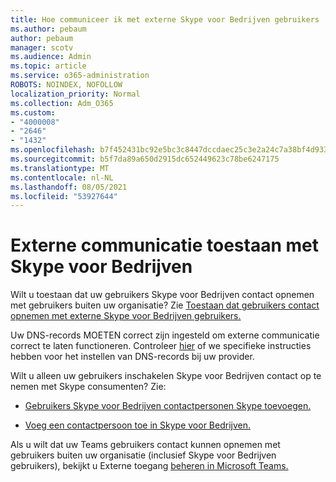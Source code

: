 ```yaml
---
title: Hoe communiceer ik met externe Skype voor Bedrijven gebruikers
ms.author: pebaum
author: pebaum
manager: scotv
ms.audience: Admin
ms.topic: article
ms.service: o365-administration
ROBOTS: NOINDEX, NOFOLLOW
localization_priority: Normal
ms.collection: Adm_O365
ms.custom:
- "4000008"
- "2646"
- "1432"
ms.openlocfilehash: b7f452431bc92e5bc3c8447dccdaec25c3e2a24c7a38bf4d933d3f125e4d2d35
ms.sourcegitcommit: b5f7da89a650d2915dc652449623c78be6247175
ms.translationtype: MT
ms.contentlocale: nl-NL
ms.lasthandoff: 08/05/2021
ms.locfileid: "53927644"
---
```

# <a name="allow-external-communications-with-skype-for-business"></a>Externe communicatie toestaan met Skype voor Bedrijven 

Wilt u toestaan dat uw gebruikers Skype voor Bedrijven contact opnemen met gebruikers buiten uw organisatie? Zie [Toestaan dat gebruikers contact opnemen met externe Skype voor Bedrijven gebruikers.](https://docs.microsoft.com/skypeforbusiness/set-up-skype-for-business-online/allow-users-to-contact-external-skype-for-business-users)

Uw DNS-records MOETEN correct zijn ingesteld om externe communicatie correct te laten functioneren. Controleer [hier](https://docs.microsoft.com/microsoft-365/admin/get-help-with-domains/set-up-your-domain-host-specific-instructions) of we specifieke instructies hebben voor het instellen van DNS-records bij uw provider. 

Wilt u alleen uw gebruikers inschakelen Skype voor Bedrijven contact op te nemen met Skype consumenten? Zie:

- [Gebruikers Skype voor Bedrijven contactpersonen Skype toevoegen.](https://docs.microsoft.com/skypeforbusiness/set-up-skype-for-business-online/let-skype-for-business-users-add-skype-contacts) 

- [Voeg een contactpersoon toe in Skype voor Bedrijven.](https://support.office.com/article/add-a-contact-in-skype-for-business-89338023-2adf-4f5c-90b6-f8b6f72fadd1)


Als u wilt dat uw Teams gebruikers contact kunnen opnemen met gebruikers buiten uw organisatie (inclusief Skype voor Bedrijven gebruikers), bekijkt u Externe toegang [beheren in Microsoft Teams.](https://docs.microsoft.com/microsoftteams/let-your-teams-users-communicate-with-other-people) 